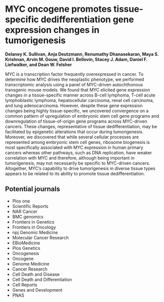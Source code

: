# MYC oncogene promotes tissue-specific dedifferentiation gene expression changes in tumorigenesis

**Delaney K. Sullivan, Anja Deutzmann, Renumathy Dhanasekaran, Maya S. Krishnan, Arvin M. Gouw, David I. Bellovin, Stacey J. Adam, Daniel F. Liefwalker, and Dean W. Felsher**

MYC is a transcription factor frequently overexpressed in cancer. To determine how MYC drives the neoplastic phenotype, we performed transcriptomic analysis using a panel of MYC-driven autochthonous transgenic mouse models. We found that MYC elicited gene expression changes in a tissue-specific manner across B-cell lymphoma, T-cell acute lymphoblastic lymphoma, hepatocellular carcinoma, renal cell carcinoma, and lung adenocarcinoma.  However, despite these gene expression changes being highly tissue-specific, we uncovered convergence on a common pattern of upregulation of embryonic stem cell gene programs and downregulation of tissue-of-origin gene programs across MYC-driven cancers. These changes, representative of tissue dedifferentiation, may be facilitated by epigenetic alterations that occur during tumorigenesis. Moreover, we discovered that while several cellular processes are represented among embryonic stem cell genes, ribosome biogenesis is most specifically associated with MYC expression in human primary cancers whereas other pathways, such as DNA replication, have weaker correlation with MYC and therefore, although being important in tumorigenesis, may not necessarily be specific to MYC-driven cancers. Altogether, MYC’s capability to drive tumorigenesis in diverse tissue types appears to be related to its ability to promote tissue dedifferentiation.

## Potential journals

* Plos one
* Scientific Reports
* NAR Cancer
* BMC genomics
* Frontiers in Genetics
* Frontiers in Oncology
* npj Genomic Medicine
* Molecular Cancer Research
* EBioMedicine
* Plos Genetics
* Oncogenesis
* Oncogene
* Genome Medicine
* Cancer Research
* Cell Death and Disease
* Cell Death and Differentiation
* Cell Reports
* Genes and Development
* PNAS

<!--

, suggesting that, unlike other cellular processes disrupted in MYC-driven tumorigenesis, ribosome biogenesis is a MYC-specific rather than cancer-general pathway

Among the genes that are commonly changed, only the genes most specifically associated with MYC expression appear to primarily be involved in ribosome biogenesis while those that 

We further find, through analysis of pan-cancer data from The Cancer Genome Atlas, that the genes most specifically associated with MYC expression appear to primarily be involved in ribosome biogenesis. 

To further investigate which of the genes are associated with MYC expression in primary human cancers as opposed to not being specific for MYC, we profiled TCGA pan-cancer data and identify a 67 MYC gene signature. These genes, in contrast to the upregulated genes weakly associated with MYC, appear to primarily be involved in ribosome biogenesis.

Using pan-cancer data from The Cancer Genome Atlas, we identify a signature of 67 genes. 

To further investigate which of the genes are actually associated with MYC expression in primary human cancers as opposed to not being specific for MYC, we profiled TCGA pan-cancer data. We identify a signature of 67 of these common genes that are most highly associated with MYC in human cancer are ribosome biogenesis genes, while genes involved in DNA replication, cell cycle, and chromatin organization may not be as specific for MYC. From this, we derive a 67-. 


upregulated in MYC-driven tumorigenesis, 

Although the commonly upregulated embryonic stem cell gene programs include genes involved in various pathways such as ribosome biogenesis, DNA replication, cell cycle, and chromatin organization, we find that the genes most highly associated with MYC in human cancer are ribosome biogenesis genes. Additionally, we use pan-cancer data from The Cancer Genome Atlas to further identify genes that are highly associated with MYC in human cancer. We identify a 67-gene signature that consists primarily of ribosome biogenesis genes. Altogether, we find that MYC’s capability to drive tumorigenesis appears to be related to its ability to regulate both embryonic stem cell genes and tissue-lineage specific genes.

a pan-cancer signature is convergence ribosome biogenesis


prognostic MYC signature of 43 genes was identified that includes a mitochondrial aminoacyl-tRNA synthetase (MARS2), shown to have therapeutic potential in MYC-driven cancers. MYC’s capability to drive tumorigenesis appears to be related to its ability to regulate both embryonic stem cell genes and tissue-lineage specific genes.

and human cancer data from The Cancer Genome Atlas

, ribosomal biogenesis, and nucleotide biosynthesis

convergence on dedifferentiation
-->

